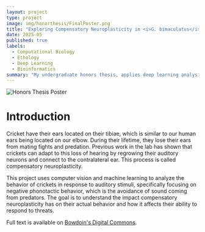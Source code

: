 ```yaml
---
layout: project
type: project
image: img/honorthesis/FinalPoster.png
title: "Exploring Compensatory Neuroplasticity in <i>G. bimaculatus</i> Through Machine Learning-Driven Analysis"
date: 2025-05
published: true
labels:
  - Computational Biology
  - Ethology
  - Deep Learning
  - Bioinformatics
summary: "My undergraduate honors thesis, applies deep learning analysis methods like computer vision to study ethology in crickets for neuroscience research."
---
```


<img src="{{ site.baseurl }}/img/honorthesis/FinalPoster.png" alt="Honors Thesis Poster" class="img-fluid">

# Introduction

Cricket have their ears located on their tibiae, which is similar to our human ears being located on our elbow. During their lifetime, they lose their ears from mating fights and predation. Previous work in the lab has shown that crickets can adapt to this loss of hearing by regrowing their auditory neurons and connect to the contralateral ear. This process is called compensatory neuroplasticity.

This project uses computer vision and machine learning to analyze the behavior of crickets in response to auditory stimuli, specifically focusing on negative phonotactic behavior, which is the avoidance of sound coming from predators. The goal is to understand the impact compensatory neuroplasticity has on their actual behavior and how it affects their ability to respond to threats.

Full text is available on [Bowdoin's Digital Commons](https://digitalcollections.bowdoin.edu/view/39576/exploring-auditory-compensatory-neuroplasticity-and-negative-phonotactic-behavior-in-g-bimaculatus-through-computer-vision-and-machine-learning-driven-analysis).
